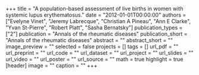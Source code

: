 +++
title = "A population-based assessment of live births in women with systemic lupus erythematosus."
date = "2012-01-01T00:00:00"
authors = ["Evelyne Vinet", "Jeremy Labrecque", "Christian A Pineau", "Ann E Clarke", "Yvan St-Pierre", "Robert Platt", "Sasha Bernatsky"]
publication_types = ["2"]
publication = "Annals of the rheumatic diseases"
publication_short = "Annals of the rheumatic diseases"
abstract = ""
abstract_short = ""
image_preview = ""
selected = false
projects = []
tags = []
url_pdf = ""
url_preprint = ""
url_code = ""
url_dataset = ""
url_project = ""
url_slides = ""
url_video = ""
url_poster = ""
url_source = ""
math = true
highlight = true
[header]
image = ""
caption = ""
+++
